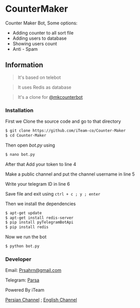 # CounterMaker
Counter Maker Bot, Some options:

  - Adding counter to all sort file
  - Adding users to database
  - Showing users count
  - Anti - Spam

## Information

> It's based on telebot

> It uses Redis as database

> It's a clone for [@mkcounterbot](http://telegram.me/mkcounterbot)


### Installation

First we Clone the source code and go to that directory

```sh
$ git clone https://github.com/iTeam-co/Counter-Maker
$ cd Counter-Maker
```
Then open *bot.py* using

```sh
$ nano bot.py
```

After that Add your token to line 4

Make a public channel and put the channel username in line 5

Write your telegram ID in line 6

Save file and exit using `ctrl + c ; y ; enter`

Then we install the dependencies

```sh
$ apt-get update
$ apt-get install redis-server
$ pip install pyTelegramBotApi
$ pip install redis
```
Now we run the bot

```sh
$ python bot.py
```

### Developer

Email: Prsahrn@gmail.com

Telegram: [Parsa](http://telegram.me/prsahrn)

Powered By iTeam

[Persian Channel](https://telegram.me/iTeam_ir) ; [English Channel](https://telegram.me/iTeam_en)
